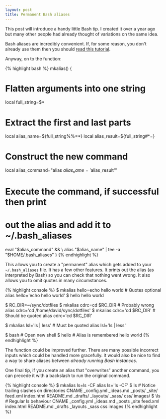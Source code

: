 ```yaml
---
layout: post
title: Permanent Bash aliases
---
```


This post will introduce a handy little Bash tip. I created it over a year ago but many other people had already thought of variations on the same idea. 


Bash aliases are incredibly convenient. If, for some reason, you don't already use them then you should [read this tutorial](https://www.digitalocean.com/community/tutorials/an-introduction-to-useful-bash-aliases-and-functions). 

Anyway, on to the function:

{% highlight bash %}
mkalias() {
  # Flatten arguments into one string
  local full_string=$*

  # Extract the first and last parts
  local alias_name=${full_string%%=*}
  local alias_result=${full_string#*=}

  # Construct the new command
  local alias_command="alias $alias_name='$alias_result'"

  # Execute the command, if successful then print 
  # out the alias and add it to ~/.bash_aliases
  eval "$alias_command" && \
  alias "$alias_name" | tee -a "$HOME/.bash_aliases"
}
{% endhighlight %}

This allows you to create a "permanent" alias which gets added to your `~/.bash_aliases` file. It has a few other features. It prints out the alias (as interpreted by Bash) so you can check that nothing went wrong. It also allows you to omit quotes in many circumstances. 

{% highlight console %}
$ mkalias hello=echo hello world  # Quotes optional
alias hello='echo hello world'
$ hello
hello world

$ RC_DIR=~/sync/dotfiles
$ mkalias cdrc=cd $RC_DIR  # Probably wrong
alias cdrc='cd /home/david/sync/dotfiles'
$ mkalias cdrc='cd $RC_DIR'  # Should be quoted
alias cdrc='cd $RC_DIR'

$ mkalias lsl='ls | less' # Must be quoted
alias lsl='ls | less'

$ bash  # Open new shell
$ hello  # Alias is remembered
hello world
{% endhighlight %}

The function could be improved further. There are many possible incorrect inputs which could be handled more gracefully. It would also be nice to find a way to share aliases between *already running Bash instances*. 

One final tip, if you create an alias that "overwrites" another command, you can precede it with a backslash to run the original command.

{% highlight console %}
$ mkalias ls=ls -CF
alias ls='ls -CF'
$ ls  # Notice trailing slashes on directories
CNAME       _config.yml  _ideas.md  _posts/  _site/  feed.xml  index.html
README.md   _drafts/     _layouts/  _sass/   css/    images/
$ \ls  # Regular ls behaviour
CNAME      _config.yml  _ideas.md  _posts   _site  feed.xml  index.html
README.md  _drafts      _layouts   _sass    css    images
{% endhighlight %}
